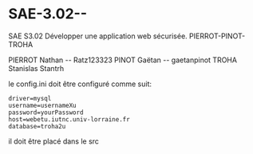 # SAE-3.02--
SAE S3.02  Développer une application web sécurisée. PIERROT-PINOT-TROHA

PIERROT Nathan -- Ratz123323
PINOT Gaëtan -- gaetanpinot
TROHA Stanislas  Stantrh

le config.ini doit être configuré comme suit:
```
driver=mysql
username=usernameXu
password=yourPassword
host=webetu.iutnc.univ-lorraine.fr
database=troha2u
```
il doit être placé dans le src

